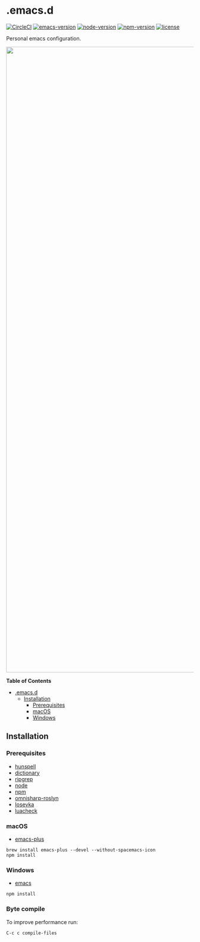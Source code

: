 .emacs.d
========

[![CircleCI](https://circleci.com/gh/Cliffzz/.emacs.d.svg?style=shield)](https://circleci.com/gh/Cliffzz/.emacs.d) [![emacs-version](https://img.shields.io/badge/emacs-26.1-brightgreen.svg)](https://www.gnu.org/software/emacs/) [![node-version](https://img.shields.io/badge/node-10.7.0-brightgreen.svg)](https://github.com/nodejs/node) [![npm-version](https://img.shields.io/badge/npm-6.2.0-brightgreen.svg)](https://github.com/npm/npm) [![license](https://img.shields.io/badge/license-GPL%20v3-blue.svg)](https://github.com/Cliffzz/.emacs.d/blob/master/LICENSE)

Personal emacs configuration.

<img width="1680" src="https://user-images.githubusercontent.com/2283434/40851887-f1da2294-65c8-11e8-8595-a9fbe25f1f19.png">

<!-- markdown-toc start - Don't edit this section. Run M-x markdown-toc-refresh-toc -->
**Table of Contents**

- [.emacs.d](#emacsd)
    - [Installation](#installation)
        - [Prerequisites](#prerequisites)
        - [macOS](#macos)
        - [Windows](#windows)

<!-- markdown-toc end -->

## Installation
### Prerequisites
- [hunspell](https://github.com/hunspell)
- [dictionary](http://wordlist.aspell.net/dicts/)
- [ripgrep](https://github.com/BurntSushi/ripgrep)
- [node](https://github.com/nodejs/node)
- [npm](https://github.com/npm/npm)
- [omnisharp-roslyn](https://github.com/OmniSharp/omnisharp-roslyn)
- [Iosevka](https://github.com/be5invis/Iosevka)
- [luacheck](https://github.com/mpeterv/luacheck)

### macOS
- [emacs-plus](https://github.com/d12frosted/homebrew-emacs-plus)
```
brew install emacs-plus --devel --without-spacemacs-icon
npm install
```

### Windows
- [emacs](https://github.com/m-parashar/emax64)
```
npm install
```

### Byte compile
To improve performance run:
```
C-c c compile-files
```

